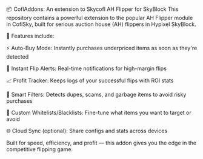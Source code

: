 📦 CoflAddons: An extension to Skycofl AH Flipper for SkyBlock
This repository contains a powerful extension to the popular AH Flipper module in CoflSky, built for serious auction house (AH) flippers in Hypixel SkyBlock.

🔧 Features include:

⚡ Auto-Buy Mode: Instantly purchases underpriced items as soon as they're detected

🔔 Instant Flip Alerts: Real-time notifications for high-margin flips

📈 Profit Tracker: Keeps logs of your successful flips with ROI stats

🧠 Smart Filters: Detects dupes, scams, and garbage items to avoid risky purchases

💎 Custom Whitelists/Blacklists: Fine-tune what items you want to target or avoid

🌐 Cloud Sync (optional): Share configs and stats across devices

Built for speed, efficiency, and profit — this addon gives you the edge in the competitive flipping game.
